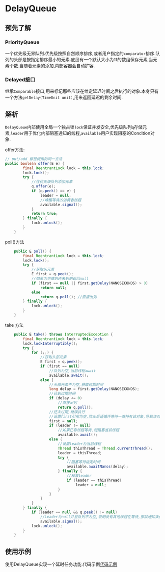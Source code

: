 # DelayQueue

## 预先了解

### PriorityQueue

一个优先级无界队列.优先级按照自然顺序排序,或者用户指定的```comparator```排序.队列的头部是按指定排序最小的元素.底层有一个默认大小为11的数组保存元素,当元素个数.当随着元素的添加,内部容器会自动扩容.

### Delayed接口

继承```Comparable```接口,用来标记那些应该在给定延迟时间之后执行的对象.本身只有一个方法```getDelay(TimeUnit unit)```,用来返回延迟的剩余时间.

## 解析

```DelayQueue```内部使用全局一个独占锁```lock```保证并发安全,优先级队列```q```存储元素,```leader```用于优化内部阻塞通知的线程,```available```用户实现阻塞的Condition对象.

offer方法:

``` java
// put/add 都是调用的同一方法
public boolean offer(E e) {
        final ReentrantLock lock = this.lock;
        lock.lock();
        try {
            //往优先级队列添加元素
            q.offer(e);
            if (q.peek() == e) {
                leader = null;
                //唤醒等待的消费者线程
                available.signal();
            }
            return true;
        } finally {
            lock.unlock();
        }
    }
```

poll()方法

``` java
    public E poll() {
        final ReentrantLock lock = this.lock;
        lock.lock();
        try {
            //获取头元素
            E first = q.peek();
            //如果为空或则还未到期返回null
            if (first == null || first.getDelay(NANOSECONDS) > 0)
                return null;
            else
                return q.poll(); //直接出列
        } finally {
            lock.unlock();
        }
    }
```

take 方法

``` java
    public E take() throws InterruptedException {
        final ReentrantLock lock = this.lock;
        lock.lockInterruptibly();
        try {
            for (;;) {
                //获取头部元素
                E first = q.peek();
                if (first == null)
                    //队列为空,当前线程await
                    available.await();
                else {
                    //头部元素不为空,获取过期时间
                    long delay = first.getDelay(NANOSECONDS);
                    //已到过期时间
                    if (delay <= 0)
                        //直接出列
                        return q.poll();
                    //还未过期,继续执行
                    //设置first引用为空,防止后语循环等待一直持有该对象,导致该对象无法被及时回收
                    first = null;
                    if (leader != null)
                        //如果已有线程等待,则阻塞当前线程
                        available.await();
                    else {
                        //设置leader为当前线程
                        Thread thisThread = Thread.currentThread();
                        leader = thisThread;
                        try {
                            //阻塞等待指定时间
                            available.awaitNanos(delay);
                        } finally {
                            //释放leader
                            if (leader == thisThread)
                                leader = null;
                        }
                    }
                }
            }
        } finally {
            if (leader == null && q.peek() != null)
                //leader为null并且队列不为空,说明没有其他线程在等待,那就通知条件队列
                available.signal();
            lock.unlock();
        }
    }
```

## 使用示例

使用DelayQueue实现一个延时任务功能.代码示例[代码示例]('https://github.com/pkq-zc/current/blob/master/src/main/java/com/buydeem/queue/DelayQueueDemo.java' '延时任务示例代码')
